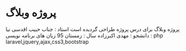 # پروژه وبلاگ
پروژه وبلاگ برای درس پروژه طراحی گردیده است
استاد : جناب حبیب اقدسی نیا
دانشجو : مهدی اکبرزاده
سال : زمستان 95
زبان های برنامه نویسی : php laravel,jquery,ajax,css3,bootstrap

